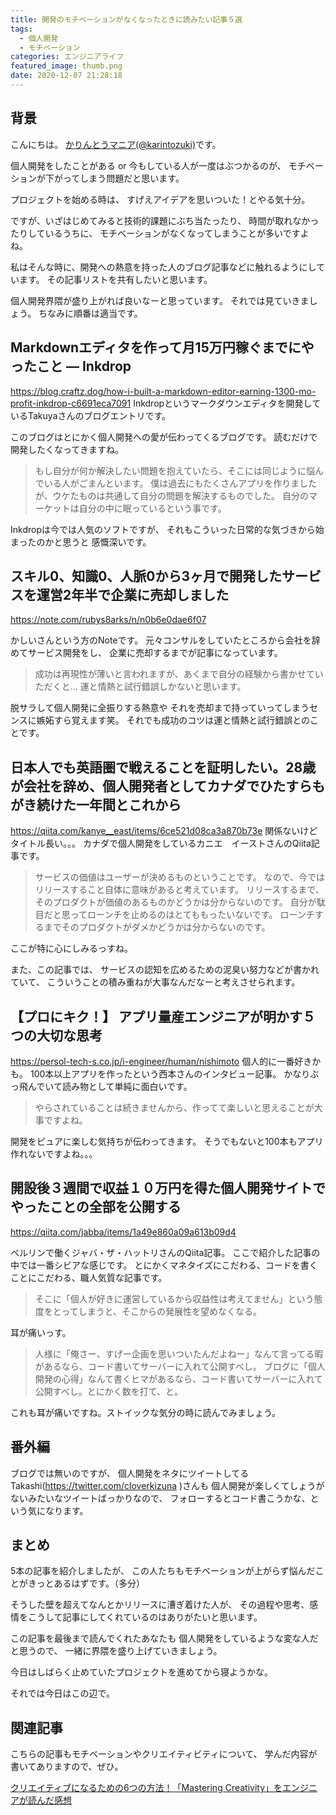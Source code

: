```yaml
---
title: 開発のモチベーションがなくなったときに読みたい記事５選
tags:
  - 個人開発
  - モチベーション
categories: エンジニアライフ
featured_image: thumb.png
date: 2020-12-07 21:28:18
---
```



## 背景
こんにちは。 [かりんとうマニア(@karintozuki)](https://twitter.com/karintozuki)です。  

個人開発をしたことがある or 今もしている人が一度はぶつかるのが、
モチベーションが下がってしまう問題だと思います。

<!-- more -->
プロジェクトを始める時は、
すげえアイデアを思いついた！とやる気十分。

ですが、いざはじめてみると技術的課題にぶち当たったり、
時間が取れなかったりしているうちに、
モチベーションがなくなってしまうことが多いですよね。

私はそんな時に、開発への熱意を持った人のブログ記事などに触れるようにしています。
その記事リストを共有したいと思います。

個人開発界隈が盛り上がれば良いなーと思っています。
それでは見ていきましょう。
ちなみに順番は適当です。

## Markdownエディタを作って月15万円稼ぐまでにやったこと — Inkdrop
https://blog.craftz.dog/how-i-built-a-markdown-editor-earning-1300-mo-profit-inkdrop-c6691eca7091
Inkdropというマークダウンエディタを開発しているTakuyaさんのブログエントリです。

このブログはとにかく個人開発への愛が伝わってくるブログです。
読むだけで開発したくなってきますね。

> もし自分が何か解決したい問題を抱えていたら、そこには同じように悩んでいる人がごまんといます。
> 僕は過去にもたくさんアプリを作りましたが、ウケたものは共通して自分の問題を解決するものでした。
> 自分のマーケットは自分の中に眠っているという事です。

Inkdropは今では人気のソフトですが、
それもこういった日常的な気づきから始まったのかと思うと
感慨深いです。

## スキル0、知識0、人脈0から3ヶ月で開発したサービスを運営2年半で企業に売却しました
https://note.com/rubys8arks/n/n0b6e0dae6f07

かしいさんという方のNoteです。
元々コンサルをしていたところから会社を辞めてサービス開発をし、
企業に売却するまでが記事になっています。

> 成功は再現性が薄いと言われますが、あくまで自分の経験から書かせていただくと…
> 運と情熱と試行錯誤しかないと思います。

脱サラして個人開発に全振りする熱意や
それを売却まで持っていってしまうセンスに嫉妬すら覚えます笑。
それでも成功のコツは運と情熱と試行錯誤とのことです。


## 日本人でも英語圏で戦えることを証明したい。28歳が会社を辞め、個人開発者としてカナダでひたすらもがき続けた一年間とこれから
https://qiita.com/kanye__east/items/6ce521d08ca3a870b73e
関係ないけどタイトル長い。。。
カナダで個人開発をしているカニエ　イーストさんのQiita記事です。

> サービスの価値はユーザーが決めるものということです。
> なので、今ではリリースすること自体に意味があると考えています。
> リリースするまで、そのプロダクトが価値のあるものかどうかは分からないのです。
> 自分が駄目だと思ってローンチを止めるのはとてももったいないです。
> ローンチするまでそのプロダクトがダメかどうかは分からないのです。

ここが特に心にしみるっすね。

また、この記事では、
サービスの認知を広めるための泥臭い努力などが書かれていて、
こういうことの積み重ねが大事なんだなーと考えさせられます。


## 【プロにキク！】 アプリ量産エンジニアが明かす５つの大切な思考
https://persol-tech-s.co.jp/i-engineer/human/nishimoto
個人的に一番好きかも。
100本以上アプリを作ったという西本さんのインタビュー記事。
かなりぶっ飛んでいて読み物として単純に面白いです。

> やらされていることは続きませんから、作ってて楽しいと思えることが大事ですよね。

開発をピュアに楽しむ気持ちが伝わってきます。
そうでもないと100本もアプリ作れないですよね。。。

## 開設後３週間で収益１０万円を得た個人開発サイトでやったことの全部を公開する
https://qiita.com/jabba/items/1a49e860a09a613b09d4

ベルリンで働くジャバ・ザ・ハットリさんのQiita記事。
ここで紹介した記事の中では一番シビアな感じです。
とにかくマネタイズにこだわる、コードを書くことにこだわる、職人気質な記事です。

> そこに「個人が好きに運営しているから収益性は考えてません」という態度をとってしまうと、そこからの発展性を望めなくなる。

耳が痛いっす。

> 人様に「俺さー、すげー企画を思いついたんだよねー」なんて言ってる暇があるなら、コード書いてサーバーに入れて公開すべし。
> ブログに「個人開発の心得」なんて書くヒマがあるなら、コード書いてサーバーに入れて公開すべし。とにかく数を打て、と。

これも耳が痛いですね。ストイックな気分の時に読んでみましょう。


## 番外編
ブログでは無いのですが、
個人開発をネタにツイートしてるTakashi(https://twitter.com/cloverkizuna )さんも
個人開発が楽しくてしょうがないみたいなツイートばっかりなので、
フォローするとコード書こうかな、という気になります。


## まとめ
5本の記事を紹介しましたが、
この人たちもモチベーションが上がらず悩んだことがきっとあるはずです。（多分）

そうした壁を超えてなんとかリリースに漕ぎ着けた人が、
その過程や思考、感情をこうして記事にしてくれているのはありがたいと思います。

この記事を最後まで読んでくれたあなたも
個人開発をしているような変な人だと思うので、
一緒に界隈を盛り上げていきましょう。

今日はしばらく止めていたプロジェクトを進めてから寝ようかな。

それでは今日はこの辺で。

## 関連記事
こちらの記事もモチベーションやクリエイティビティについて、
学んだ内容が書いてありますので、ぜひ。  

[クリエイティブになるための6つの方法！「Mastering Creativity」をエンジニアが読んだ感想](/2020/09/2020-0920-creativity/)